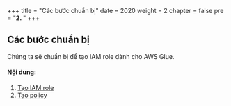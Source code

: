 +++
title = "Các bước chuẩn bị"
date = 2020
weight = 2
chapter = false
pre = "<b>2. </b>"
+++

## Các bước chuẩn bị

Chúng ta sẽ chuẩn bị để tạo IAM role dành cho AWS Glue.

#### Nội dung:

1. [Tạo IAM role](2.1-IAM-role)
2. [Tạo policy](2.2-policy)

